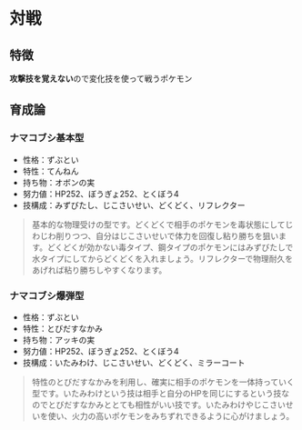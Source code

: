 # 対戦

## 特徴
**攻撃技を覚えない**ので変化技を使って戦うポケモン

## 育成論
### ナマコブシ基本型
* 性格：ずぶとい
* 特性：てんねん
* 持ち物：オボンの実
* 努力値：HP252、ぼうぎょ252、とくぼう4
* 技構成：みずびたし、じこさいせい、どくどく、リフレクター

>基本的な物理受けの型です。どくどくで相手のポケモンを毒状態にしてじわじわ削りつつ、自分はじこさいせいで体力を回復し粘り勝ちを狙います。どくどくが効かない毒タイプ、鋼タイプのポケモンにはみずびたしで水タイプにしてからどくどくを入れましょう。リフレクターで物理耐久をあげれば粘り勝ちしやすくなります。

### ナマコブシ爆弾型
* 性格：ずぶとい
* 特性：とびだすなかみ
* 持ち物：アッキの実
* 努力値：HP252、ぼうぎょ252、とくぼう4
* 技構成：いたみわけ、じこさいせい、どくどく、ミラーコート

>特性のとびだすなかみを利用し、確実に相手のポケモンを一体持っていく型です。いたみわけという技は相手と自分のHPを同じにするという技なのでとびだすなかみととても相性がいい技です。いたみわけやじこさいせいを使い、火力の高いポケモンをみちずれできるように心がけましょう。